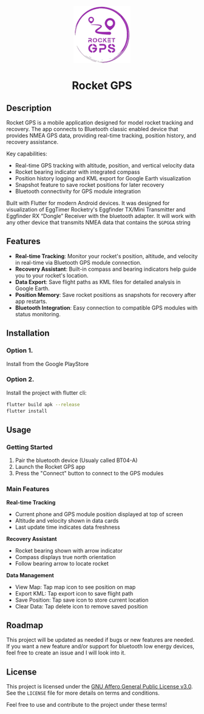 <div align="center">
   <img src="assets\images\Rocket_GPS_logo.png" width="150px" alt="Project Logo" />
    <h1>Rocket GPS</h1>
</div>

## Description

Rocket GPS is a mobile application designed for model rocket tracking and recovery. The app connects to Bluetooth classic enabled device that provides NMEA GPS data, providing real-time tracking, position history, and recovery assistance.

Key capabilities:
- Real-time GPS tracking with altitude, position, and vertical velocity data
- Rocket bearing indicator with integrated compass
- Position history logging and KML export for Google Earth visualization
- Snapshot feature to save rocket positions for later recovery
- Bluetooth connectivity for GPS module integration

Built with Flutter for modern Android devices. It was designed for visualization of EggTimer Rocketry's Eggfinder TX/Mini Transmitter and Eggfinder RX “Dongle” Receiver with the bluetooth adapter. It will work with any other device that transmits NMEA data that contains the `$GPGGA` string


## Features

- **Real-time Tracking**: Monitor your rocket's position, altitude, and velocity in real-time via Bluetooth GPS module connection.
- **Recovery Assistant**: Built-in compass and bearing indicators help guide you to your rocket's location.
- **Data Export**: Save flight paths as KML files for detailed analysis in Google Earth.
- **Position Memory**: Save rocket positions as snapshots for recovery after app restarts.
- **Bluetooth Integration**: Easy connection to compatible GPS modules with status monitoring.


## Installation

### Option 1.
Install from the Google PlayStore

### Option 2.
Install the project with flutter cli:

```bash
flutter build apk --release
flutter install
```

## Usage

### Getting Started
1. Pair the bluetooth device (Usualy called BT04-A)
2. Launch the Rocket GPS app
3. Press the "Connect" button to connect to the GPS modules

### Main Features

**Real-time Tracking**
- Current phone and GPS module position  displayed at top of screen
- Altitude and velocity shown in data cards
- Last update time indicates data freshness

**Recovery Assistant**
- Rocket bearing shown with arrow indicator
- Compass displays true north orientation
- Follow bearing arrow to locate rocket

**Data Management**
- View Map: Tap map icon to see position on map
- Export KML: Tap export icon to save flight path
- Save Position: Tap save icon to store current location
- Clear Data: Tap delete icon to remove saved position

## Roadmap

This project will be updated as needed if bugs or new features are needed. If you want a new feature and/or support for bluetooth low energy devices, feel free to create an issue and I will look into it.

## License

This project is licensed under the [GNU Affero General Public License v3.0](LICENSE). See the `LICENSE` file for more details on terms and conditions.

Feel free to use and contribute to the project under these terms!